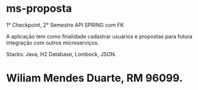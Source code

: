# ms-proposta

1° Checkpoint, 2° Semestre API SPRING com FK

A aplicação tem como finalidade cadastrar usuários e propostas para futura integração com outros microserviços.

Stacks: Java, H2 Database, Lombock, JSON.

# Wiliam Mendes Duarte, RM 96099.

